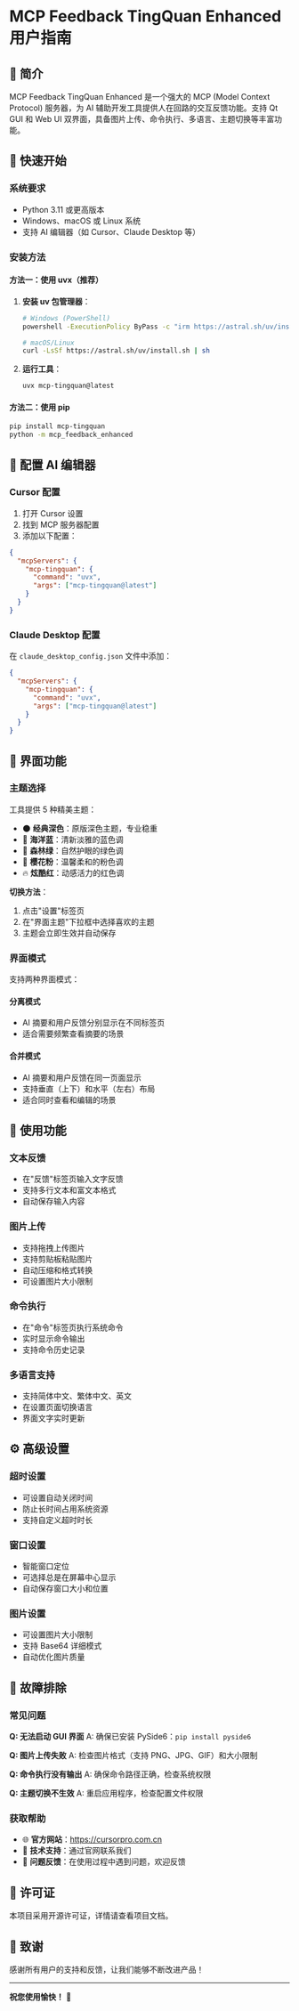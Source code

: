# MCP Feedback TingQuan Enhanced 用户指南

## 📖 简介

MCP Feedback TingQuan Enhanced 是一个强大的 MCP (Model Context Protocol) 服务器，为 AI 辅助开发工具提供人在回路的交互反馈功能。支持 Qt GUI 和 Web UI 双界面，具备图片上传、命令执行、多语言、主题切换等丰富功能。

## 🚀 快速开始

### 系统要求

- Python 3.11 或更高版本
- Windows、macOS 或 Linux 系统
- 支持 AI 编辑器（如 Cursor、Claude Desktop 等）

### 安装方法

#### 方法一：使用 uvx（推荐）

1. **安装 uv 包管理器**：
   ```bash
   # Windows (PowerShell)
   powershell -ExecutionPolicy ByPass -c "irm https://astral.sh/uv/install.ps1 | iex"
   
   # macOS/Linux
   curl -LsSf https://astral.sh/uv/install.sh | sh
   ```

2. **运行工具**：
   ```bash
   uvx mcp-tingquan@latest
   ```

#### 方法二：使用 pip

```bash
pip install mcp-tingquan
python -m mcp_feedback_enhanced
```

## 🎯 配置 AI 编辑器

### Cursor 配置

1. 打开 Cursor 设置
2. 找到 MCP 服务器配置
3. 添加以下配置：

```json
{
  "mcpServers": {
    "mcp-tingquan": {
      "command": "uvx",
      "args": ["mcp-tingquan@latest"]
    }
  }
}
```

### Claude Desktop 配置

在 `claude_desktop_config.json` 文件中添加：

```json
{
  "mcpServers": {
    "mcp-tingquan": {
      "command": "uvx",
      "args": ["mcp-tingquan@latest"]
    }
  }
}
```

## 🎨 界面功能

### 主题选择

工具提供 5 种精美主题：

- 🌑 **经典深色**：原版深色主题，专业稳重
- 🌊 **海洋蓝**：清新淡雅的蓝色调
- 🌿 **森林绿**：自然护眼的绿色调
- 🌸 **樱花粉**：温馨柔和的粉色调
- 🔥 **炫酷红**：动感活力的红色调

**切换方法**：
1. 点击"设置"标签页
2. 在"界面主题"下拉框中选择喜欢的主题
3. 主题会立即生效并自动保存

### 界面模式

支持两种界面模式：

#### 分离模式
- AI 摘要和用户反馈分别显示在不同标签页
- 适合需要频繁查看摘要的场景

#### 合并模式
- AI 摘要和用户反馈在同一页面显示
- 支持垂直（上下）和水平（左右）布局
- 适合同时查看和编辑的场景

## 📝 使用功能

### 文本反馈
- 在"反馈"标签页输入文字反馈
- 支持多行文本和富文本格式
- 自动保存输入内容

### 图片上传
- 支持拖拽上传图片
- 支持剪贴板粘贴图片
- 自动压缩和格式转换
- 可设置图片大小限制

### 命令执行
- 在"命令"标签页执行系统命令
- 实时显示命令输出
- 支持命令历史记录

### 多语言支持
- 支持简体中文、繁体中文、英文
- 在设置页面切换语言
- 界面文字实时更新

## ⚙️ 高级设置

### 超时设置
- 可设置自动关闭时间
- 防止长时间占用系统资源
- 支持自定义超时时长

### 窗口设置
- 智能窗口定位
- 可选择总是在屏幕中心显示
- 自动保存窗口大小和位置

### 图片设置
- 可设置图片大小限制
- 支持 Base64 详细模式
- 自动优化图片质量

## 🔧 故障排除

### 常见问题

**Q: 无法启动 GUI 界面**
A: 确保已安装 PySide6：`pip install pyside6`

**Q: 图片上传失败**
A: 检查图片格式（支持 PNG、JPG、GIF）和大小限制

**Q: 命令执行没有输出**
A: 确保命令路径正确，检查系统权限

**Q: 主题切换不生效**
A: 重启应用程序，检查配置文件权限

### 获取帮助

- 🌐 **官方网站**：https://cursorpro.com.cn
- 💬 **技术支持**：通过官网联系我们
- 📧 **问题反馈**：在使用过程中遇到问题，欢迎反馈

## 📄 许可证

本项目采用开源许可证，详情请查看项目文档。

## 🙏 致谢

感谢所有用户的支持和反馈，让我们能够不断改进产品！

---

**祝您使用愉快！** 🎉 